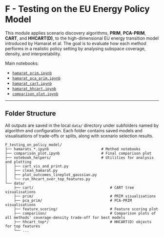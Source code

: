 # F - Testing on the EU Energy Policy Model

This module applies scenario discovery algorithms, **PRIM**, **PCA-PRIM**, **CART**, and **HHCART(D)**, to the high-dimensional EU energy transition model introduced by Hamarat et al. The goal is to evaluate how each method performs in a realistic policy setting by analysing subspace coverage, density, and interpretability.

Main notebooks:
- [`hamarat_prim.ipynb`](./hamarat_prim.ipynb)
- [`hamarat_pca_prim.ipynb`](./hamarat_pca_prim.ipynb)
- [`hamarat_cart.ipynb`](./hamarat_cart.ipynb)
- [`hamarat_hhcart.ipynb`](./hamarat_hhcart.ipynb)
- [`comparison_plot.ipynb`](./comparison_plot.ipynb)

---

## Folder Structure

All outputs are saved in the local `data/` directory under subfolders named by algorithm and configuration. Each folder contains saved models and visualisations of trade-offs or splits, along with scenario selection results.

```text
F_testing_on_policy_model/
├── hamarats_*.ipynb                        # Method notebooks
├── comparison_plot.ipynb                   # Final comparison plot
├── notebook_helpers/                       # Utilities for analysis and plotting
│   ├── cart_vis_and_print.py
│   ├── clean_hamarat.py
│   ├── plot_outcomes_lineplot_gaussian.py
│   └── run_hhcart_over_top_features.py
└── data/
    ├── cart/                                   # CART tree visualisations
    ├── prim/                                   # PRIM visualisations
    ├── pca_prim/                               # PCA-PRIM visualisations
    ├── feature_scoring/                        # Feature scoring plot
    ├── comparison/                             # Comparison plots of all methods' coverage-density trade-off for best models
    ├── hhcart_top*/                            # HHCART(D) objects for top features
    └── ...
```